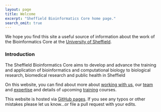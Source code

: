 ```yaml
---
layout: page
title: Welcome
excerpt: "Sheffield Bioinformatics Core home page."
search_omit: true
---
```


We hope you find this site a useful source of information about the work of the Bioinformatics Core at the [University of Sheffield](https://www.sheffield.ac.uk/).

### Introduction

The Sheffield Bioinformatics Core aims to develop and advance the training and application of bioinformatics and computational biology to biological research, biomedical research and public health in Sheffield

On this website, you can find about more about [working with us](policies), our [team](team) and [expertise](expertise) and details of upcoming [training](training) courses.


This website is hosted via [GitHub pages](https://github.com/sheffield-bioinformatics-core/sheffield-bioinformatics-core.github.io). If you see any typos or other mistakes please let us know...or file a pull request with your edits.
